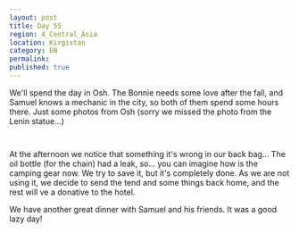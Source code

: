 ```yaml
---
layout: post
title: Day 55
region: 4_Central_Asia
location: Kirgistan
category: EN
permalink:
published: true
---
```


We'll spend the day in Osh. The Bonnie needs some love after the fall, and Samuel knows a mechanic in the city, so both of them spend some hours there. Just some photos from Osh (sorry we missed the photo from the Lenin statue...)

<p><a
href="https://lh3.googleusercontent.com/fc_3PF78ixUGJJz24NG9Knae2IPpF05V4LCVtGFLH3A7TtaRQZUdltW37VLfWAsxQWtHVYI2p8wvEnwzPRg7LUegkju9GdjdtKPHUmpu4uL6nidrdKzqGLyCK_8rwhnImW0Lm_-HOnE56PtY3tAdc1VRNbDN9feE_ZyhCGctPlDdiweBenM7x-GzQ1VRsL7wLHdXqUEpcxZFpcUPDXvNp0r__Zryh12OikBLlfIOrMW4ivWBuRltCBGBaHP1AujdPFRK_FgJ6jOu8zzd4CIp4HSvndDmyTz8jgaXvKySeMl48VS5MZ1FR0nVCq7BggseNvdXa93rA2miH1kYtwveMdJ5slLcvbmNBxfaw7dkrkVzW4HKYxqRgmk35PxhgVJCmdBj7an8GOHIWcY0xxZ_xX6ZtGFiJPPpQKWpsS4OvHBi2zL3nIzMwo4u5TkvCc1w-dG46fgyLDWDw_6cs4q1gUBikH6I15Jk5CeaCpMvw3khlBkw5FYBOH86OE_1WwtVsNewaizJB4KHyzxP3hcYsl7AyWUoCm86vz9sKhL2phkPg1CtjEcCDFNKT4Pxm7e5cebxRUoVqtJIzNqh05d6_QCTjANUQz2WeLTsXfx4eH-cAge3DFuFyeJGh-UoZpYTph8kshDRdUhRMD7mni_Sbzt4gYa-3KYcova8mX7GWrBG2ac7gLaNWSBKPA=w840-h630-no"><img 
src="https://lh3.googleusercontent.com/fc_3PF78ixUGJJz24NG9Knae2IPpF05V4LCVtGFLH3A7TtaRQZUdltW37VLfWAsxQWtHVYI2p8wvEnwzPRg7LUegkju9GdjdtKPHUmpu4uL6nidrdKzqGLyCK_8rwhnImW0Lm_-HOnE56PtY3tAdc1VRNbDN9feE_ZyhCGctPlDdiweBenM7x-GzQ1VRsL7wLHdXqUEpcxZFpcUPDXvNp0r__Zryh12OikBLlfIOrMW4ivWBuRltCBGBaHP1AujdPFRK_FgJ6jOu8zzd4CIp4HSvndDmyTz8jgaXvKySeMl48VS5MZ1FR0nVCq7BggseNvdXa93rA2miH1kYtwveMdJ5slLcvbmNBxfaw7dkrkVzW4HKYxqRgmk35PxhgVJCmdBj7an8GOHIWcY0xxZ_xX6ZtGFiJPPpQKWpsS4OvHBi2zL3nIzMwo4u5TkvCc1w-dG46fgyLDWDw_6cs4q1gUBikH6I15Jk5CeaCpMvw3khlBkw5FYBOH86OE_1WwtVsNewaizJB4KHyzxP3hcYsl7AyWUoCm86vz9sKhL2phkPg1CtjEcCDFNKT4Pxm7e5cebxRUoVqtJIzNqh05d6_QCTjANUQz2WeLTsXfx4eH-cAge3DFuFyeJGh-UoZpYTph8kshDRdUhRMD7mni_Sbzt4gYa-3KYcova8mX7GWrBG2ac7gLaNWSBKPA=w840-h630-no" class="oversize" alt=""></a></p>

<p><a
href="https://lh3.googleusercontent.com/CaeEjiylya9QP9DbHgONtwkDDLTZTrEDasV1Md07-wJviwiqMUu3JgTMDAHMHDqo6eAz3ZBYCQBiICrEXVFvivhnBOLvpB-KdwXV49lIRZXJJj8euK66dZPCW5Ls-YTQ1VCFcEPWMZOBEr7086UkdYxWKx9SwxSxZ56BdzrW4XlEoydPqBUEyZglcMarqa9hon3BuIRz3kno-ZvUPGsF6mCRTFLwaP57hdKcJLAXvvS_k81DAMA3wM3TZ4fA41fdEsyCI85EfirgeOy6g_8glV1uWbmcE6HBEVWF1bjE1nV7GcnQ8sW19MMu0TLLEMjJbzHy4AgLVrh64sBpGNFcIyZaVUVYx2ko4ynw0OI4r7suuqd6wdXufBDwX0h2R8yasLv7A2-d7L7rkLwTTTF66qGTeUwZwAz37G-9eVW-TA1ZzQfGZQYItPAXuvs7m4cMp_YVEjMBlxcsf_TMzMzISuJL4cM4jKHvxe0srELMerpplSZmGMWb__EEiEmzwKVWt2GJVwt4LLxuUog0919JbPRxixx4LUagYyFwwQBlZ82KoQTMhUIN8siBLqCrHwSR_vG_Bm7KBZOMzNboBEbzxBmDYv9sLVgk-RV9XZ-fSqi9jVL0qkUg5XtXP_Mh4K5JYV6KF75I7VinDL9wRzjc_xb5N9kb17O_eT8zCFXE5IpiMbDXHcin3Yud-A=w840-h630-no"><img 
src="https://lh3.googleusercontent.com/CaeEjiylya9QP9DbHgONtwkDDLTZTrEDasV1Md07-wJviwiqMUu3JgTMDAHMHDqo6eAz3ZBYCQBiICrEXVFvivhnBOLvpB-KdwXV49lIRZXJJj8euK66dZPCW5Ls-YTQ1VCFcEPWMZOBEr7086UkdYxWKx9SwxSxZ56BdzrW4XlEoydPqBUEyZglcMarqa9hon3BuIRz3kno-ZvUPGsF6mCRTFLwaP57hdKcJLAXvvS_k81DAMA3wM3TZ4fA41fdEsyCI85EfirgeOy6g_8glV1uWbmcE6HBEVWF1bjE1nV7GcnQ8sW19MMu0TLLEMjJbzHy4AgLVrh64sBpGNFcIyZaVUVYx2ko4ynw0OI4r7suuqd6wdXufBDwX0h2R8yasLv7A2-d7L7rkLwTTTF66qGTeUwZwAz37G-9eVW-TA1ZzQfGZQYItPAXuvs7m4cMp_YVEjMBlxcsf_TMzMzISuJL4cM4jKHvxe0srELMerpplSZmGMWb__EEiEmzwKVWt2GJVwt4LLxuUog0919JbPRxixx4LUagYyFwwQBlZ82KoQTMhUIN8siBLqCrHwSR_vG_Bm7KBZOMzNboBEbzxBmDYv9sLVgk-RV9XZ-fSqi9jVL0qkUg5XtXP_Mh4K5JYV6KF75I7VinDL9wRzjc_xb5N9kb17O_eT8zCFXE5IpiMbDXHcin3Yud-A=w840-h630-no" class="oversize" alt=""></a></p>

At the afternoon we notice that something it's wrong in our back bag... The oil bottle (for the chain) had a leak, so... you can imagine how is the camping gear now. We try to save it, but it's completely done. As we are not using it, we decide to send the tend and some things back home, and the rest will ve a donative to the hotel.

We have another great dinner with Samuel and his friends. It was a good lazy day!